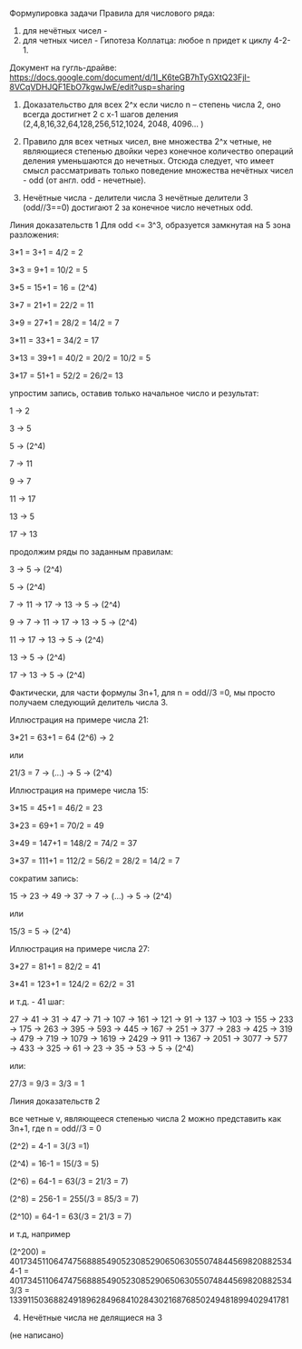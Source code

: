 Формулировка задачи
Правила для числового ряда:
1. для нечётных чисел - 
2. для четных чисел - 
Гипотеза Коллатца:
любое n придет к циклу 4-2-1.



Документ на гугль-драйве:
https://docs.google.com/document/d/1I_K6teGB7hTyGXtQ23FjI-8VCqVDHJQF1EbO7kgwJwE/edit?usp=sharing


   1.  Доказательство для всех 2^x
если число n – степень числа 2, оно всегда достигнет 2 с x-1 шагов деления
(2,4,8,16,32,64,128,256,512,1024, 2048, 4096… )

   2. Правило для всех четных чисел, вне множества 2^x
четные, не являющиеся степенью двойки через конечное количество операций деления уменьшаются до нечетных.
Отсюда следует, что имеет смысл рассматривать только поведение множества нечётных чисел - odd  (от англ. odd - нечетные).

   3. Нечётные числа - делители числа 3
нечётные делители 3 (odd//3==0) достигают 2 за конечное число нечетных odd. 

Линия доказательств 1
Для  odd <= 3^3, образуется замкнутая на 5 зона разложения:

3*1 = 3+1 = 4/2 = 2

3*3 = 9+1 = 10/2 = 5

3*5 = 15+1 = 16 = (2^4)

3*7 = 21+1 = 22/2 = 11

3*9 = 27+1 = 28/2 = 14/2 = 7

3*11 = 33+1 = 34/2 = 17

3*13 = 39+1 = 40/2 = 20/2 = 10/2 = 5

3*17 = 51+1 = 52/2 = 26/2= 13


упростим запись, оставив только начальное число и результат:

1 → 2

3 → 5

5 → (2^4)

7 → 11

9 → 7

11 → 17

13 → 5

17 → 13



продолжим ряды по заданным правилам:

3 → 5 → (2^4)

5 → (2^4)

7 → 11 → 17 → 13 → 5 → (2^4)

9 → 7 → 11 → 17 → 13 → 5 → (2^4)

11 → 17 → 13 → 5 → (2^4)

13 → 5 → (2^4)

17 → 13 → 5 → (2^4)


Фактически, для части формулы 3n+1,   для n = odd//3 =0, мы просто получаем следующий делитель числа 3.


Иллюстрация на примере числа 21:

3*21 = 63+1 = 64 (2^6) → 2

или

21/3 = 7  → (...) → 5  → (2^4)



Иллюстрация на примере числа  15:

3*15 = 45+1 = 46/2 = 23

3*23 = 69+1 = 70/2 = 49

3*49 = 147+1 = 148/2 = 74/2 = 37

3*37 = 111+1 = 112/2 = 56/2 = 28/2 = 14/2 = 7

сократим запись:

15 → 23 → 49 → 37 → 7 → (...) → 5 → (2^4)

или

15/3 = 5 → (2^4)


Иллюстрация на примере числа  27:

3*27 = 81+1 = 82/2 = 41

3*41 = 123+1 = 124/2 = 62/2 = 31

и т.д. - 41 шаг:

27 →  41 →  31 →  47 →  71 →  107 →  161 →  121 →  91 →  137 →  103 →  155 →  233 →  175 →  263 →  395 →  593 →  445 →  167 →  251 →  377 →  283 →  425 →  319 →  479 →  719 →  1079 →  1619 →  2429 →  911 →  1367 →  2051 →  3077 →  577 →  433 →  325 →  61 →  23 →  35 →  53 →  5 → (2^4)

или:

27/3 = 9/3 = 3/3  =  1



Линия доказательств 2

все четные v, являющееся  степенью числа 2 можно представить как 3n+1, где n = odd//3 = 0

(2^2) = 4-1 = 3(/3 =1)

(2^4) = 16-1 = 15(/3 = 5)

(2^6) = 64-1 = 63(/3 = 21/3 = 7)

(2^8) = 256-1 = 255(/3 = 85/3 = 7)

(2^10) = 64-1 = 63(/3 = 21/3 = 7)

и т.д, например

(2^200) = 401734511064747568885490523085290650630550748445698208825344-1 = 401734511064747568885490523085290650630550748445698208825343/3 = 133911503688249189628496841028430216876850249481899402941781


   4. Нечётные числа не делящиеся на  3
   
(не написано)